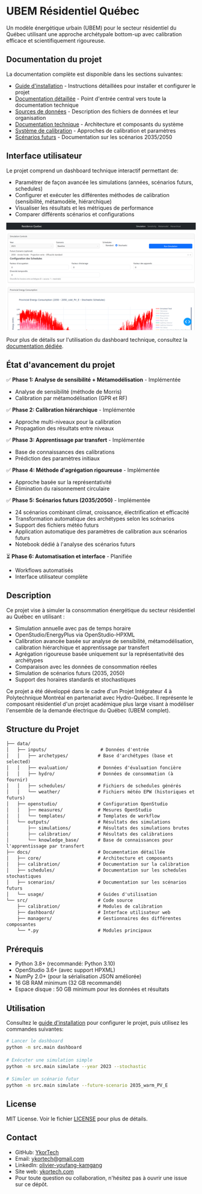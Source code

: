 # UBEM Résidentiel Québec

Un modèle énergétique urbain (UBEM) pour le secteur résidentiel du Québec utilisant une approche archétypale bottom-up avec calibration efficace et scientifiquement rigoureuse.

## Documentation du projet

La documentation complète est disponible dans les sections suivantes:

- [Guide d'installation](INSTALLATION.md) - Instructions détaillées pour installer et configurer le projet
- [Documentation détaillée](docs/index.md) - Point d'entrée central vers toute la documentation technique
- [Sources de données](docs/core/data_sources.md) - Description des fichiers de données et leur organisation
- [Documentation technique](docs/core/overview.md) - Architecture et composants du système
- [Système de calibration](docs/calibration/overview.md) - Approches de calibration et paramètres
- [Scénarios futurs](docs/scenarios/overview.md) - Documentation sur les scénarios 2035/2050

## Interface utilisateur

Le projet comprend un dashboard technique interactif permettant de:
- Paramétrer de façon avancée les simulations (années, scénarios futurs, schedules)
- Configurer et exécuter les différentes méthodes de calibration (sensibilité, métamodèle, hiérarchique)
- Visualiser les résultats et les métriques de performance
- Comparer différents scénarios et configurations

![Dashboard UBEM Résidentiel Québec](docs/usage/ubem_residence_dashboard.png)

Pour plus de détails sur l'utilisation du dashboard technique, consultez la [documentation dédiée](docs/usage/dashboard.md).

## État d'avancement du projet

✅ **Phase 1: Analyse de sensibilité + Métamodélisation** - Implémentée
- Analyse de sensibilité (méthode de Morris)
- Calibration par métamodélisation (GPR et RF)

✅ **Phase 2: Calibration hiérarchique** - Implémentée
- Approche multi-niveaux pour la calibration
- Propagation des résultats entre niveaux

✅ **Phase 3: Apprentissage par transfert** - Implémentée
- Base de connaissances des calibrations
- Prédiction des paramètres initiaux

✅ **Phase 4: Méthode d'agrégation rigoureuse** - Implémentée
- Approche basée sur la représentativité
- Élimination du raisonnement circulaire

✅ **Phase 5: Scénarios futurs (2035/2050)** - Implémentée
- 24 scénarios combinant climat, croissance, électrification et efficacité
- Transformation automatique des archétypes selon les scénarios
- Support des fichiers météo futurs
- Application automatique des paramètres de calibration aux scénarios futurs
- Notebook dédié à l'analyse des scénarios futurs

⏳ **Phase 6: Automatisation et interface** - Planifiée
- Workflows automatisés
- Interface utilisateur complète

## Description

Ce projet vise à simuler la consommation énergétique du secteur résidentiel au Québec en utilisant :
- Simulation annuelle avec pas de temps horaire
- OpenStudio/EnergyPlus via OpenStudio-HPXML
- Calibration avancée basée sur analyse de sensibilité, métamodélisation, calibration hiérarchique et apprentissage par transfert
- Agrégation rigoureuse basée uniquement sur la représentativité des archétypes
- Comparaison avec les données de consommation réelles
- Simulation de scénarios futurs (2035, 2050)
- Support des horaires standards et stochastiques

Ce projet a été développé dans le cadre d'un Projet Intégrateur 4 à Polytechnique Montréal en partenariat avec Hydro-Québec. Il représente le composant résidentiel d'un projet académique plus large visant à modéliser l'ensemble de la demande électrique du Québec (UBEM complet).

## Structure du Projet

```
├── data/
│   ├── inputs/                    # Données d'entrée
│   │   ├── archetypes/           # Base d'archétypes (base et selected)
│   │   ├── evaluation/           # Données d'évaluation foncière
│   │   ├── hydro/                # Données de consommation (à fournir)
│   │   ├── schedules/            # Fichiers de schedules générés
│   │   └── weather/              # Fichiers météo EPW (historiques et futurs)
│   ├── openstudio/               # Configuration OpenStudio
│   │   ├── measures/             # Mesures OpenStudio
│   │   └── templates/            # Templates de workflow
│   └── outputs/                  # Résultats des simulations
│       ├── simulations/          # Résultats des simulations brutes
│       ├── calibration/          # Résultats des calibrations
│       └── knowledge_base/       # Base de connaissances pour l'apprentissage par transfert
├── docs/                         # Documentation détaillée
│   ├── core/                     # Architecture et composants
│   ├── calibration/              # Documentation sur la calibration
│   ├── schedules/                # Documentation sur les schedules stochastiques
│   ├── scenarios/                # Documentation sur les scénarios futurs
│   └── usage/                    # Guides d'utilisation
└── src/                          # Code source
    ├── calibration/              # Modules de calibration
    ├── dashboard/                # Interface utilisateur web
    ├── managers/                 # Gestionnaires des différentes composantes
    └── *.py                      # Modules principaux
```

## Prérequis

- Python 3.8+ (recommandé: Python 3.10)
- OpenStudio 3.6+ (avec support HPXML)
- NumPy 2.0+ (pour la sérialisation JSON améliorée)
- 16 GB RAM minimum (32 GB recommandé)
- Espace disque : 50 GB minimum pour les données et résultats

## Utilisation

Consultez le [guide d'installation](INSTALLATION.md) pour configurer le projet, puis utilisez les commandes suivantes:

```bash
# Lancer le dashboard
python -m src.main dashboard

# Exécuter une simulation simple
python -m src.main simulate --year 2023 --stochastic

# Simuler un scénario futur
python -m src.main simulate --future-scenario 2035_warm_PV_E
```

## License

MIT License. Voir le fichier [LICENSE](LICENSE) pour plus de détails.

## Contact

- GitHub: [YkorTech](https://github.com/YkorTech)
- Email: ykortech@gmail.com
- LinkedIn: [olivier-youfang-kamgang](https://linkedin.com/in/olivier-youfang-kamgang)
- Site web: [ykortech.com](https://ykortech.com)
- Pour toute question ou collaboration, n'hésitez pas à ouvrir une issue sur ce dépôt.